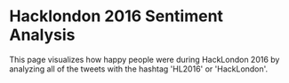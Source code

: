 # Hacklondon 2016 Sentiment Analysis
This page visualizes how happy people were during HackLondon 2016 by analyzing all of the tweets with the hashtag 'HL2016' or 'HackLondon'.
